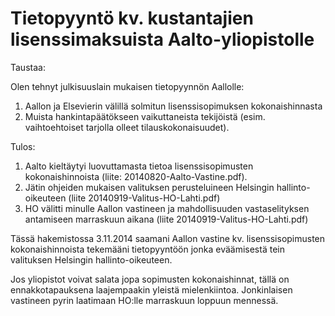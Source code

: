Tietopyyntö kv. kustantajien lisenssimaksuista Aalto-yliopistolle
=================================================================

Taustaa:

Olen tehnyt julkisuuslain mukaisen tietopyynnön Aallolle:
 1. Aallon ja Elsevierin välillä solmitun lisenssisopimuksen kokonaishinnasta
 1.  Muista hankintapäätökseen vaikuttaneista tekijöistä (esim. vaihtoehtoiset tarjolla olleet tilauskokonaisuudet).

Tulos:
 1.  Aalto kieltäytyi luovuttamasta tietoa lisenssisopimusten kokonaishinnoista (liite: 20140820-Aalto-Vastine.pdf).
1. Jätin ohjeiden mukaisen valituksen perusteluineen Helsingin hallinto-oikeuteen (liite 20140919-Valitus-HO-Lahti.pdf)
1. HO välitti minulle Aallon vastineen ja mahdollisuuden vastaselityksen antamiseen marraskuun aikana (liite 20140919-Valitus-HO-Lahti.pdf)

Tässä hakemistossa 3.11.2014 saamani Aallon vastine kv. lisenssisopimusten kokonaishinnoista tekemääni tietopyyntöön jonka eväämisestä tein valituksen Helsingin hallinto-oikeuteen. 

Jos yliopistot voivat salata jopa sopimusten kokonaishinnat, tällä on
ennakkotapauksena laajempaakin yleistä mielenkiintoa. Jonkinlaisen
vastineen pyrin laatimaan HO:lle marraskuun loppuun mennessä.


